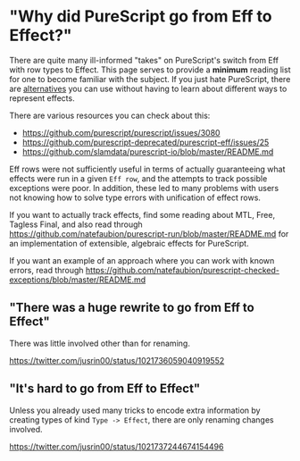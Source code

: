 # "Why did PureScript go from Eff to Effect?"

There are quite many ill-informed "takes" on PureScript's switch from Eff with row types to Effect. This page serves to provide a **minimum** reading list for one to become familiar with the subject. If you just hate PureScript, there are [alternatives](http://www.typescriptlang.org/) you can use without having to learn about different ways to represent effects.

There are various resources you can check about this:

* <https://github.com/purescript/purescript/issues/3080>
* <https://github.com/purescript-deprecated/purescript-eff/issues/25>
* <https://github.com/slamdata/purescript-io/blob/master/README.md>

Eff rows were not sufficiently useful in terms of actually guaranteeing what effects were run in a given `Eff row`, and the attempts to track possible exceptions were poor. In addition, these led to many problems with users not knowing how to solve type errors with unification of effect rows.

If you want to actually track effects, find some reading about MTL, Free, Tagless Final, and also read through <https://github.com/natefaubion/purescript-run/blob/master/README.md> for an implementation of extensible, algebraic effects for PureScript.

If you want an example of an approach where you can work with known errors, read through <https://github.com/natefaubion/purescript-checked-exceptions/blob/master/README.md>

## "There was a huge rewrite to go from Eff to Effect"

There was little involved other than for renaming.

<https://twitter.com/jusrin00/status/1021736059040919552>

## "It's hard to go from Eff to Effect"

Unless you already used many tricks to encode extra information by creating types of kind `Type -> Effect`, there are only renaming changes involved.

<https://twitter.com/jusrin00/status/1021737244674154496>
